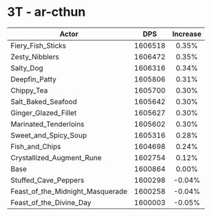 # 3T - ar-cthun
| Actor | DPS | Increase |
|---|:---:|:---:|
|Fiery_Fish_Sticks|1606518|0.35%|
|Zesty_Nibblers|1606472|0.35%|
|Salty_Dog|1606316|0.34%|
|Deepfin_Patty|1605806|0.31%|
|Chippy_Tea|1605700|0.30%|
|Salt_Baked_Seafood|1605642|0.30%|
|Ginger_Glazed_Fillet|1605627|0.30%|
|Marinated_Tenderloins|1605602|0.30%|
|Sweet_and_Spicy_Soup|1605316|0.28%|
|Fish_and_Chips|1604698|0.24%|
|Crystallized_Augment_Rune|1602754|0.12%|
|Base|1600864|0.00%|
|Stuffed_Cave_Peppers|1600298|-0.04%|
|Feast_of_the_Midnight_Masquerade|1600258|-0.04%|
|Feast_of_the_Divine_Day|1600003|-0.05%|
